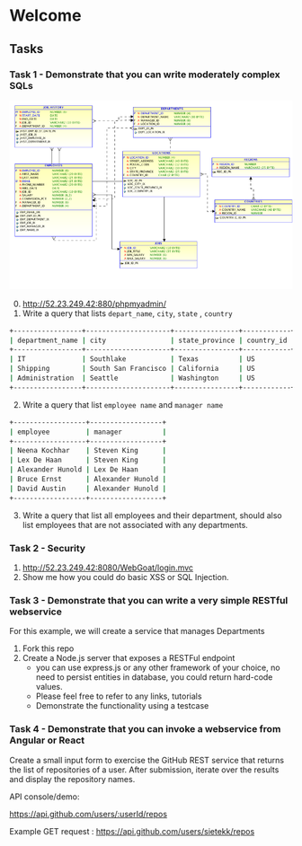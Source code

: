 # Welcome

## Tasks

### Task 1 - Demonstrate that you can write moderately complex SQLs
![](db/hr_er.png)

 0. http://52.23.249.42:880/phpmyadmin/
 1. Write a query that lists `depart_name`, `city`, `state` , `country`

 ```bash
 +-----------------+---------------------+----------------+------------+
 | department_name | city                | state_province | country_id |
 +-----------------+---------------------+----------------+------------+
 | IT              | Southlake           | Texas          | US         |
 | Shipping        | South San Francisco | California     | US         |
 | Administration  | Seattle             | Washington     | US         |
 +-----------------+---------------------+----------------+------------+
 ```
 2. Write a query that list `employee name` and `manager name`

 ```bash
+------------------+------------------+
| employee         | manager          |
+------------------+------------------+
| Neena Kochhar    | Steven King      |
| Lex De Haan      | Steven King      |
| Alexander Hunold | Lex De Haan      |
| Bruce Ernst      | Alexander Hunold |
| David Austin     | Alexander Hunold |
+------------------+------------------+
 ```
 3. Write a query that list all employees and their department, should also list employees that are not associated with any departments.

### Task 2 - Security
 1. http://52.23.249.42:8080/WebGoat/login.mvc
 2. Show me how you could do basic XSS or SQL Injection.

### Task 3 - Demonstrate that you can write a very simple RESTful webservice
 For this example, we will create a service that manages Departments
 1. Fork this repo
 2. Create a Node.js server that exposes a RESTFul endpoint
    - you can use express.js or any other framework of your choice, no need to persist entities in database, you could return hard-code values.
    - Please feel free to refer to any links, tutorials
    - Demonstrate the functionality using a testcase

### Task 4 - Demonstrate that you can invoke a webservice from Angular or React

Create a small input form to exercise the GitHub REST service that returns the list of repositories of a user. After submission, iterate over the results and display the repository names.

API console/demo:

https://api.github.com/users/:userId/repos

Example GET request : https://api.github.com/users/sietekk/repos

